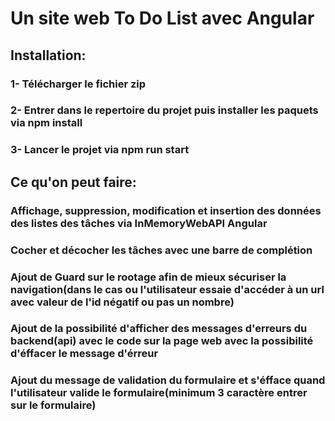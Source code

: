 # Un site web To Do List avec Angular

## Installation:

### 1- Télécharger le fichier zip

### 2- Entrer dans le repertoire du projet puis installer les paquets via npm install 

### 3- Lancer le projet via npm run start

## Ce qu'on peut faire:

### Affichage, suppression, modification et insertion des données des listes des tâches via InMemoryWebAPI Angular

### Cocher et décocher les tâches avec une barre de complétion

### Ajout de Guard sur le rootage afin de mieux sécuriser la navigation(dans le cas ou l'utilisateur essaie d'accéder à un url avec valeur de l'id négatif ou pas un nombre)

### Ajout de la possibilité d'afficher des messages d'erreurs du backend(api) avec le code sur la page web avec la possibilité d'éffacer le message d'érreur

### Ajout du message de validation du formulaire et s'éfface quand l'utilisateur valide le formulaire(minimum 3 caractère entrer sur le formulaire)


